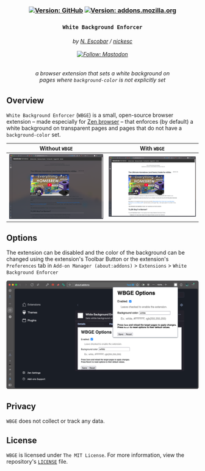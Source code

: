 <h3 align="center" >
  <!--
  github color: brightgreen
  label color: #505050
  mastodon color: #6364FF
  mozilla color: #6e008b
  box color: #F0F0F0
  -->

  <div>
    <a href="https://github.com/nickesc/white-background-enforcer"><img alt="Version: GitHub" src="https://img.shields.io/github/last-commit/nickesc/white-background-enforcer?display_timestamp=committer&style=for-the-badge&logo=github&label=Latest&labelColor=%23505050&color=brightgreen"></a>
    <a href="https://addons.mozilla.org/en-US/firefox/addon/wbge/"><img alt="Version: addons.mozilla.org" src="https://img.shields.io/amo/v/wbge?style=for-the-badge&logo=firefox&label=Firefox&labelColor=%236e008b&color=%23F0F0F0"></a>
  </div>
  <h3 align="center">
    <code>White Background Enforcer</code>
  </h3>
  
  <h6 align="center">
    by <a href="https://nickesc.github.io">N. Escobar</a> / <a href="https://github.com/nickesc">nickesc</a>
    <br><br>
    <a href="https://infosec.exchange/@nickesc"><img alt="Follow: Mastodon" src="https://img.shields.io/mastodon/follow/109578095057040584?domain=infosec.exchange&style=for-the-badge&logo=mastodon&label=Follow&labelColor=%23505050&color=%236364FF"></a>
  </h6>
  <h6 align="center">
    a browser extension that sets a white background
    on<br>pages where <code>background-color</code> is not explicitly set
  </h6>
  <div align="center">
    
  </div>
</h3>

## Overview
`White Background Enforcer` (`WBGE`) is a small, open-source browser extension – made especially for [Zen browser](https://zen-browser.app/) – that enforces (by default) a white background on transparent pages and pages that do not have a `background-color` set.

Without `WBGE` | With `WBGE`
-|-
![Transparent background example](docs/img/without-wbge.png)|![White background example](docs/img/with-wbge.png)

## Options

The extension can be disabled and the color of the background can be changed using the extension's Toolbar Button or the extension's `Preferences` tab in `Add-on Manager (about:addons)` > `Extensions` > `White Background Enforcer`

![WBGE preferences tab in the Addon Manager](docs/img/options.png)

## Privacy

`WBGE` does not collect or track any data.

## License

`WBGE` is licensed under `The MIT License`. For more information, view the repository's [`LICENSE`](LICENSE) file.
